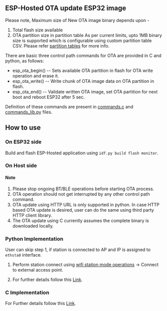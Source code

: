 ## **ESP-Hosted OTA update ESP32 image**

Please note, Maximum size of New OTA image binary depends upon -
1. Total flash size available
2. OTA partition size in partition table
As per current limits, upto 1MB binary size is supported which is configurable using custom partition table CSV. Please refer [partition tables](https://docs.espressif.com/projects/esp-idf/en/latest/esp32/api-guides/partition-tables.html) for more info.

There are basic three control path commands for OTA are provided in C and python, as follows:
* esp_ota_begin() -- Sets available OTA partition in flash for OTA write operation and erase it.
* esp_ota_write() -- Write chunk of OTA image data on OTA partition in flash.
* esp_ota_end()   -- Validate written OTA image, set OTA partition for next boot and reboot ESP32 after 5 sec.

Definition of these commands are present in [commands.c](../../host/host_common/commands.c) and [commands_lib.py](../../host/linux/host_control/python_support/commands_lib.py) files.

## **How to use**

### On ESP32 side
Build and flash ESP-Hosted application using `idf.py build flash monitor`.

### On Host side

#### Note
1. Please stop ongoing BT/BLE operations before starting OTA process.
2. OTA operation should not get interrupted by any other control path command.
3. OTA update using HTTP URL is only supported in python. In case HTTP based OTA update is desired, user can do the same using third party HTTP client library.
4. The OTA update using C currently assumes the complete binary is downloaded locally.

### Python Implementation
User can skip step 1, if station is connected to AP and IP is assigned to `ethsta0` interface.

1. Perform station connect using [wifi station mode operations](Getting_started.md#111-wi-fi-station-mode-operations)
-> Connect to external access point.

2. For further details follow this [Link](../common/python_demo.md#ota-update).

### C Implementation

For Further details follow this [Link](../common/c_demo.md#c-demo-application).

